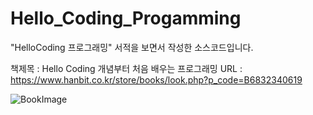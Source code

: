 # Hello_Coding_Progamming

"HelloCoding 프로그래밍" 서적을 보면서 작성한 소스코드입니다.

책제목 : Hello Coding 개념부터 처음 배우는 프로그래밍
URL : https://www.hanbit.co.kr/store/books/look.php?p_code=B6832340619

![BookImage](https://github.com/Gyokujin/Hello_Coding_Progamming/assets/74170514/7f506ed6-7082-4494-b909-cd0d0e527be8)
